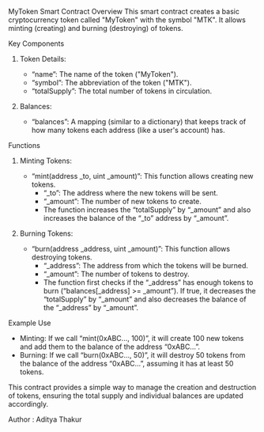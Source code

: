 MyToken Smart Contract
Overview
This smart contract creates a basic cryptocurrency token called "MyToken" with the symbol "MTK". It allows minting (creating) and burning (destroying) of tokens.

Key Components

1. Token Details: 
   - “name”: The name of the token ("MyToken").
   - “symbol”: The abbreviation of the token ("MTK").
   - “totalSupply”: The total number of tokens in circulation.

2. Balances:
   - “balances”: A mapping (similar to a dictionary) that keeps track of how many tokens each address (like a user's account) has.

Functions

1. Minting Tokens:
   - “mint(address _to, uint _amount)”: This function allows creating new tokens.
     - “_to”: The address where the new tokens will be sent.
     - “_amount”: The number of new tokens to create.
     - The function increases the “totalSupply” by “_amount” and also increases the balance of the “_to” address by “_amount”.

2. Burning Tokens:
   - “burn(address _address, uint _amount)”: This function allows destroying tokens.
     - “_address”: The address from which the tokens will be burned.
     - “_amount”: The number of tokens to destroy.
     - The function first checks if the “_address” has enough tokens to burn (“balances[_address] >= _amount”). If true, it decreases the “totalSupply” by “_amount” and also decreases the balance of the “_address” by “_amount”.

Example Use

- Minting: If we call “mint(0xABC..., 100)”, it will create 100 new tokens and add them to the balance of the address “0xABC...”.
- Burning: If we call “burn(0xABC..., 50)”, it will destroy 50 tokens from the balance of the address “0xABC...”, assuming it has at least 50 tokens.

This contract provides a simple way to manage the creation and destruction of tokens, ensuring the total supply and individual balances are updated accordingly.

Author : Aditya Thakur
